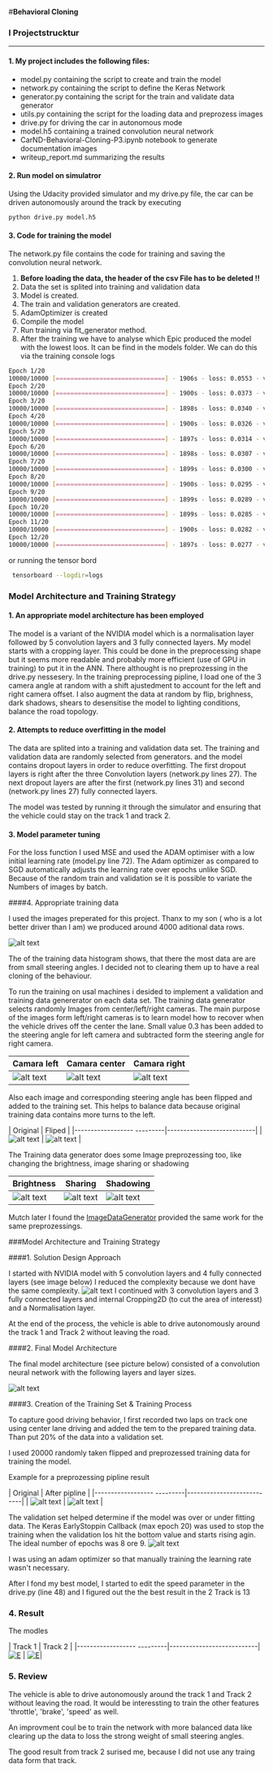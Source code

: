#**Behavioral Cloning** 


[//]: # (Image References)

[architecture]: ./images/architecture.png "Model Visualization"
[tensorboard]: ./images/Tensorbord.png "Tensorboard"
[histogram]: ./images/histogram.png "Histogram"

[camara_right]: ./images/camara_right.jpg "Camara right"
[camara_center]: ./images/camara_center.jpg "Camara center"
[camara_left]: ./images/camara_left.jpg "Camara left"


[pre_org]: ./images/orig.png "Original Image"
[pre_fliped]: ./images/fliped.png "Flipped Image"
[pre_brightness]: ./images/brightness.png "Brightness Image"
[pre_sharing]: ./images/share.png "Sharing Image"
[pre_shadowing]: ./images/shadow.png "Shadowing Image"
[pre_all_pipeline]: ./images/all_pipeline.png "Piplined Image"

[netw_nvida]: ./images/nvida_network.png "Nvida_network" 

### I Projectstrucktur
----- 

#### 1. My project includes the following files:

* model.py containing the script to create and train the model
* network.py containing the script to define the Keras Network
* generator.py containing the script for the train and validate data generator 
* utils.py containing the script for the loading data and preprozess images
* drive.py for driving the car in autonomous mode
* model.h5 containing a trained convolution neural network 
* CarND-Behavioral-Cloning-P3.ipynb notebook to generate documentation images
* writeup_report.md summarizing the results

#### 2. Run model on simulatror
Using the Udacity provided simulator and my drive.py file, the car can be driven autonomously around the track by executing 

```sh
python drive.py model.h5
```

#### 3. Code for training the model

The network.py file contains the code for training and saving the convolution neural network. 

1.  **Before loading the data, the header of the csv File has to be deleted !!** 
2. Data the set is splited into training and validation data
3. Model is created. 
4. The train and validation generators are created.
5. AdamOptimizer is created
6. Compile the model
7. Run training via fit_generator method.
8. After the training we have to analyse which Epic produced the model with the lowest loos.  It can be find in the models folder.
We can do this via the training console logs
 
```sh
Epoch 1/20
10000/10000 [==============================] - 1906s - loss: 0.0553 - val_loss: 0.0299
Epoch 2/20
10000/10000 [==============================] - 1900s - loss: 0.0373 - val_loss: 0.0289
Epoch 3/20
10000/10000 [==============================] - 1898s - loss: 0.0340 - val_loss: 0.0280
Epoch 4/20
10000/10000 [==============================] - 1900s - loss: 0.0326 - val_loss: 0.0271
Epoch 5/20
10000/10000 [==============================] - 1897s - loss: 0.0314 - val_loss: 0.0273
Epoch 6/20
10000/10000 [==============================] - 1898s - loss: 0.0307 - val_loss: 0.0265
Epoch 7/20
10000/10000 [==============================] - 1899s - loss: 0.0300 - val_loss: 0.0260
Epoch 8/20
10000/10000 [==============================] - 1900s - loss: 0.0295 - val_loss: 0.0256
Epoch 9/20
10000/10000 [==============================] - 1899s - loss: 0.0289 - val_loss: 0.0256
Epoch 10/20
10000/10000 [==============================] - 1899s - loss: 0.0285 - val_loss: 0.0251
Epoch 11/20
10000/10000 [==============================] - 1900s - loss: 0.0282 - val_loss: 0.0256
Epoch 12/20
10000/10000 [==============================] - 1897s - loss: 0.0277 - val_loss: 0.0256
```
or running the tensor bord
```sh
 tensorboard --logdir=logs
```

### Model Architecture and Training Strategy

#### 1. An appropriate model architecture has been employed

The model is a variant of the NVIDIA model which is a normalisation layer followed by 5 convolution layers and 3 fully connected layers. My model starts with a cropping layer. This could be done in the preprocessing shape but it seems more readable and probably more efficient (use of GPU in training) to put it in the ANN. There althought is no preprozessing in the drive.py nessesery. In the training preprocessing pipline, I load one of the 3 camera angle at random with a shift ajustedment to account for the left and right camera offset. I also augment the data at random by flip, brighness, dark shadows, shears to desensitise the model to lighting conditions, balance the road topology. 


#### 2. Attempts to reduce overfitting in the model

The data are splited into a training and validation data set.
The training and validation data are randomly selected from generators. and the model contains dropout layers in order to reduce overfitting. The first dropout layers is right after the three Convolution layers (network.py lines 27). The next dropout layers are after the first (network.py lines 31) and second (network.py lines 27) fully connected layers.

The model was tested by running it through the simulator and ensuring that the vehicle could stay on the track 1 and track 2.

#### 3. Model parameter tuning

For the loss function I used MSE and used the ADAM optimiser with a low initial learning rate (model.py line 72). The Adam optimizer as compared to SGD automatically adjusts the learning rate over epochs unlike SGD. Because of the random train and validation se it is possible to variate the Numbers of images by batch. 

####4. Appropriate training data

I used the images preperated for this project. Thanx to my son ( who is a lot better driver than I am) we produced around 4000 aditional data rows. 

 ![alt text][histogram]
 
The of the training data histogram shows, that there the most data are are from small steering angles. I decided not to clearing them up to have a real cloning of the behaviour.

To run the training on usal machines i desided to implement a validation and training data genererator on each data set. The training data generator selects randomly Images from center/left/right cameras. The main purpose of the images form left/right cameras is to learn model how to recover when the vehicle drives off the center the lane. Small value 0.3 has been added to the steering angle for left camera and subtracted form the steering angle for right camera. 

| Camara left                    |      Camara center               |       Camara right                        | 
|--------------------------------|------------------------------------|------------------------------------------|
| ![alt text][camara_left] | ![alt text][camara_center]  |  ![alt text][camara_right]          | 

Also each image and corresponding steering angle has been flipped and added to the training set. This helps to balance data because original training data contains more turns to the left.

| Original                     | Fliped                       |
|------------------ ---------|---------------------------|
| ![alt text][pre_org]   | ![alt text][pre_fliped] |

The Training data generator does some Image preprozessing too, like changing the brightness, image sharing or shadowing


| Brightness                 				 | Sharing                       			  |  Shadowing      			             | 
|---------------------------------------------------|---------------------------------------------|----------------------------------------------|
| ![alt text][pre_brightness]                     | ![alt text][pre_sharing]                  |  ![alt text][pre_shadowing]            | 


Mutch later I found the [ImageDataGenerator](https://keras.io/preprocessing/image/) provided the same work for the same preprozessings.



###Model Architecture and Training Strategy

####1. Solution Design Approach

I started with NVIDIA model with 5 convolution layers and 4 fully connected layers (see image below) I reduced the complexity because we dont have the same complexity.
![alt text][netw_nvida]
I continued with 3 convolution layers and 3 fully connected layers and internal Cropping2D (to cut the area of interesst) and a Normalisation layer. 

At the end of the process, the vehicle is able to drive autonomously around the track 1 and Track 2 without leaving the road.

####2. Final Model Architecture

The final model architecture (see picture below) consisted of a convolution neural network with the following layers and layer sizes. 

![alt text][architecture]

####3. Creation of the Training Set & Training Process

To capture good driving behavior, I first recorded two laps on track one using center lane driving and added the tem to the prepared training data.
Than put 20% of the data into a validation set. 

I used 20000 randomly taken flipped and preprozessed training data for training the model. 

Example for a preprozessing pipline result

| Original                     | After pipline                       |
|------------------ ---------|---------------------------|
| ![alt text][pre_org]   | ![alt text][pre_all_pipeline] |

The validation set helped determine if the model was over or under fitting data. The Keras EarlyStoppin Callback (max epoch 20) was used to stop the training when the validation los hit the bottom value and starts rising agin.
The ideal number of epochs was 8 ore 9. 
![alt text][tensorboard]

I was using an adam optimizer so that manually training the learning rate wasn't necessary.

After I fond my best model, I started to edit the speed parameter in the drive.py (line 48) and I figured out the the best result in the 2 Track is 13

### 4. Result 

The modles 

| Track 1                     | Track 2                       |
|------------------ ---------|---------------------------|
[![E](https://img.youtube.com/vi/senH6s-iNyQ/0.jpg)](https://youtu.be/senH6s-iNyQ "Training Track - Track 1") | [![E](https://img.youtube.com/vi/x6gXYwm-jrE/0.jpg)](https://youtu.be/x6gXYwm-jrE "Training Track - Track 2")|


### 5. Review

The vehicle is able to drive autonomously around the track 1 and Track 2 without leaving the road. It would be interessting to train the other features 'throttle', 'brake', 'speed' as well.

An improvment coul be to train the network with more balanced data like clearing up the data to loss the strong weight of small steering angles. 

The good result from track 2 surised me, because I did not use any traing data form that track.

